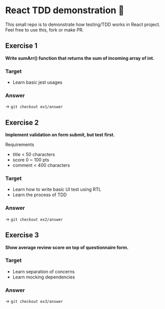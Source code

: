 # React TDD demonstration 🐐

This small repo is to demonstrate how testing/TDD works in React project. Feel free to use this, fork or make PR. 

## Exercise 1

**Write sumArr() function that returns the sum of incoming array of int.**

### Target

- Learn basic jest usages

### Answer

-> `git checkout ex1/answer`

## Exercise 2

**Implement validation on form submit, but test first.**

Requirements
- title < 50 characters
- score 0 ~ 100 pts
- comment < 400 characters

### Target

- Learn how to write basic UI test using RTL
- Learn the process of TDD

### Answer

-> `git checkout ex2/answer`

## Exercise 3

**Show average review score on top of questionnaire form.**

### Target

- Learn separation of concerns
- Learn mocking dependencies

### Answer

-> `git checkout ex3/answer`
